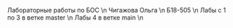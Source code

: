Лабораторные работы по БОС \n
Чигажова Ольга \n
Б18-505 \n
Лабы с 1 по 3 в ветке master \n
Лабы 4 в ветке main \n
